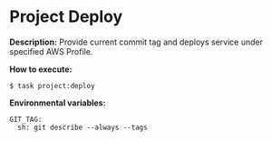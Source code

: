 # Project Deploy

**Description:**
Provide current commit tag and deploys service under specified AWS Profile.

**How to execute:**
```shell
$ task project:deploy
```

**Environmental variables:**
```
GIT_TAG:
  sh: git describe --always --tags
```
